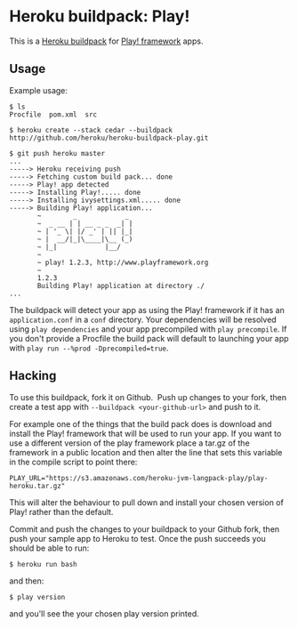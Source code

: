 Heroku buildpack: Play!
=========================

This is a [Heroku buildpack](http://devcenter.heroku.com/articles/buildpack) for [Play! framework](http://www.playframework.org/) apps.

Usage
-----

Example usage:

    $ ls
    Procfile  pom.xml  src

    $ heroku create --stack cedar --buildpack http://github.com/heroku/heroku-buildpack-play.git

    $ git push heroku master
    ...
    -----> Heroku receiving push
    -----> Fetching custom build pack... done
    -----> Play! app detected
    -----> Installing Play!..... done
    -----> Installing ivysettings.xml..... done
    -----> Building Play! application...
           ~        _            _ 
           ~  _ __ | | __ _ _  _| |
           ~ | '_ \| |/ _' | || |_|
           ~ |  __/|_|\____|\__ (_)
           ~ |_|            |__/   
           ~
           ~ play! 1.2.3, http://www.playframework.org
           ~
           1.2.3
           Building Play! application at directory ./
    ...

The buildpack will detect your app as using the Play! framework if it has an `application.conf` in a `conf` directory. Your dependencies will be resolved using `play dependencies` and your app precompiled with `play precompile`. If you don't provide a Procfile the build pack will default to launching your app with `play run --%prod -Dprecompiled=true`.

Hacking
-------

To use this buildpack, fork it on Github.  Push up changes to your fork, then create a test app with `--buildpack <your-github-url>` and push to it.

For example one of the things that the build pack does is download and install the Play! framework that will be used to run your app. If you want to use a different version of the play framework place a tar.gz of the framework in a public location and then alter the line that sets this variable in the compile script to point there:

    PLAY_URL="https://s3.amazonaws.com/heroku-jvm-langpack-play/play-heroku.tar.gz"

This will alter the behaviour to pull down and install your chosen version of Play! rather than the default.

Commit and push the changes to your buildpack to your Github fork, then push your sample app to Heroku to test. Once the push succeeds you should be able to run:

    $ heroku run bash

and then:

    $ play version

and you'll see the your chosen play version printed.
